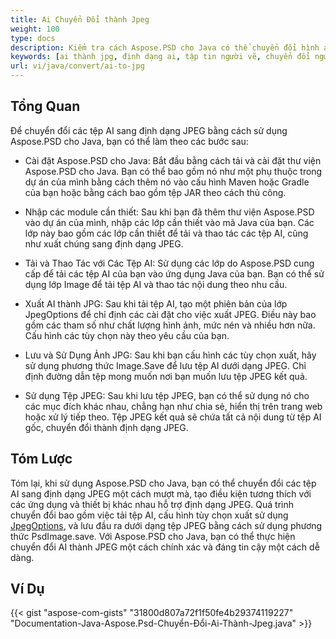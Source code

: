 ```yaml
---
title: Ai Chuyển Đổi thành Jpeg
weight: 100
type: docs
description: Kiểm tra cách Aspose.PSD cho Java có thể chuyển đổi hình ảnh AI sang JPEG
keywords: [ai thành jpg, định dạng ai, tập tin người vẽ, chuyển đổi người vẽ, api psd, java, mẫu mã code]
url: vi/java/convert/ai-to-jpg
---
```


## **Tổng Quan**
Để chuyển đổi các tệp AI sang định dạng JPEG bằng cách sử dụng Aspose.PSD cho Java, bạn có thể làm theo các bước sau:

- Cài đặt Aspose.PSD cho Java: Bắt đầu bằng cách tải và cài đặt thư viện Aspose.PSD cho Java. Bạn có thể bao gồm nó như một phụ thuộc trong dự án của mình bằng cách thêm nó vào cấu hình Maven hoặc Gradle của bạn hoặc bằng cách bao gồm tệp JAR theo cách thủ công.

- Nhập các module cần thiết: Sau khi bạn đã thêm thư viện Aspose.PSD vào dự án của mình, nhập các lớp cần thiết vào mã Java của bạn. Các lớp này bao gồm các lớp cần thiết để tải và thao tác các tệp AI, cũng như xuất chúng sang định dạng JPEG.

- Tải và Thao Tác với Các Tệp AI: Sử dụng các lớp do Aspose.PSD cung cấp để tải các tệp AI của bạn vào ứng dụng Java của bạn. Bạn có thể sử dụng lớp Image để tải tệp AI và thao tác nội dung theo nhu cầu.

- Xuất AI thành JPG: Sau khi tải tệp AI, tạo một phiên bản của lớp JpegOptions để chỉ định các cài đặt cho việc xuất JPEG. Điều này bao gồm các tham số như chất lượng hình ảnh, mức nén và nhiều hơn nữa. Cấu hình các tùy chọn này theo yêu cầu của bạn.

- Lưu và Sử Dụng Ảnh JPG: Sau khi bạn cấu hình các tùy chọn xuất, hãy sử dụng phương thức Image.Save để lưu tệp AI dưới dạng JPEG. Chỉ định đường dẫn tệp mong muốn nơi bạn muốn lưu tệp JPEG kết quả.

- Sử dụng Tệp JPEG: Sau khi lưu tệp JPEG, bạn có thể sử dụng nó cho các mục đích khác nhau, chẳng hạn như chia sẻ, hiển thị trên trang web hoặc xử lý tiếp theo. Tệp JPEG kết quả sẽ chứa tất cả nội dung từ tệp AI gốc, chuyển đổi thành định dạng JPEG.

## **Tóm Lược**
Tóm lại, khi sử dụng Aspose.PSD cho Java, bạn có thể chuyển đổi các tệp AI sang định dạng JPEG một cách mượt mà, tạo điều kiện tương thích với các ứng dụng và thiết bị khác nhau hỗ trợ định dạng JPEG. Quá trình chuyển đổi bao gồm việc tải tệp AI, cấu hình tùy chọn xuất sử dụng [JpegOptions](https://reference.aspose.com/psd/java/com.aspose.psd.imageoptions/jpegoptions/), và lưu đầu ra dưới dạng tệp JPEG bằng cách sử dụng phương thức PsdImage.save. Với Aspose.PSD cho Java, bạn có thể thực hiện chuyển đổi AI thành JPEG một cách chính xác và đáng tin cậy một cách dễ dàng.

## **Ví Dụ**
{{< gist "aspose-com-gists" "31800d807a72f1f50fe4b29374119227" "Documentation-Java-Aspose.Psd-Chuyển-Đổi-Ai-Thành-Jpeg.java" >}}
